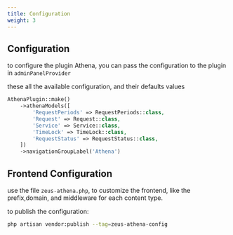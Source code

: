 ```yaml
---
title: Configuration
weight: 3
---
```


## Configuration

to configure the plugin Athena, you can pass the configuration to the plugin in `adminPanelProvider`

these all the available configuration, and their defaults values

```php
AthenaPlugin::make()
    ->athenaModels([
        'RequestPeriods' => RequestPeriods::class,
        'Request' => Request::class,
        'Service' => Service::class,
        'TimeLock' => TimeLock::class,
        'RequestStatus' => RequestStatus::class,
    ])
    ->navigationGroupLabel('Athena')
```

## Frontend Configuration

use the file `zeus-athena.php`, to customize the frontend, like the prefix,domain, and middleware for each content type.

to publish the configuration:

```bash
php artisan vendor:publish --tag=zeus-athena-config
```